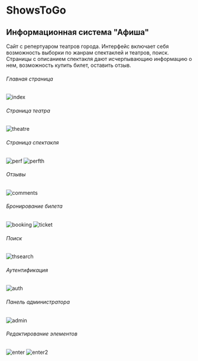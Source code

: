 # ShowsToGo
## Информационная система "Афиша"
Сайт с репертуаром театров города. Интерфейс включает себя возможность выборки по жанрам спектаклей и театров, поиск. 
Страницы с описанием спектакля дают исчерпывающию информацию о нем, возможность купить билет, оставить отзыв.


###### Главная страница
![index](https://user-images.githubusercontent.com/22542567/121982993-3e122900-cd99-11eb-81ac-cfbefb1514d4.PNG)

###### Страница театра
![theatre](https://user-images.githubusercontent.com/22542567/121983954-d0ff9300-cd9a-11eb-9379-b935d54cc44c.PNG)


###### Страница спектакля
![perf](https://user-images.githubusercontent.com/22542567/121984057-fc827d80-cd9a-11eb-81c2-afa799aef17c.PNG)
![perfth](https://user-images.githubusercontent.com/22542567/121984089-0b693000-cd9b-11eb-9cbc-de55e795f822.PNG)


###### Отзывы
![comments](https://user-images.githubusercontent.com/22542567/121983836-a57ca880-cd9a-11eb-9b7a-ba4994dd69be.PNG)


###### Бронирование билета
![booking](https://user-images.githubusercontent.com/22542567/121983680-60587680-cd9a-11eb-82d4-fcb5ad71ac06.jpg)
![ticket](https://user-images.githubusercontent.com/22542567/121983974-d9f06480-cd9a-11eb-91a5-fff36009ee93.jpg)


###### Поиск 
![thsearch](https://user-images.githubusercontent.com/22542567/121984012-ea084400-cd9a-11eb-9507-fd3974130691.PNG)

###### Аутентификация 
![auth](https://user-images.githubusercontent.com/22542567/121983758-84b45300-cd9a-11eb-9611-ef173bb2a58b.PNG)

###### Панель администратора
![admin](https://user-images.githubusercontent.com/22542567/121983778-8b42ca80-cd9a-11eb-8729-220c6ecad619.PNG)

###### Редактирование элементов
![enter](https://user-images.githubusercontent.com/22542567/121983870-b3322e00-cd9a-11eb-92c4-ec7755bd9285.PNG)
![enter2](https://user-images.githubusercontent.com/22542567/121983886-b7f6e200-cd9a-11eb-87e7-ce2e7f7bab38.PNG)








